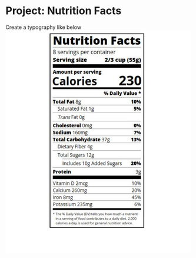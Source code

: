 # Project: Nutrition Facts
Create a typography like below
![Nutrition Facts](../images/nutrition-facts.jpg)